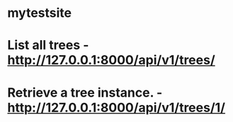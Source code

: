 # mytestsite
# List all trees - http://127.0.0.1:8000/api/v1/trees/
# Retrieve a tree instance. - http://127.0.0.1:8000/api/v1/trees/1/
